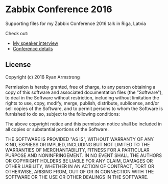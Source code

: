 # Zabbix Conference 2016

Supporting files for my Zabbix Conference 2016 talk in Riga, Latvia

Check out:

* [My speaker interview](http://blog.zabbix.com/introducing-speakers-of-zabbix-conference-2016-part-1/5147/)
* [Conference details](http://www.zabbix.com/conference2016.php)

## License

Copyright (c) 2016 Ryan Armstrong

Permission is hereby granted, free of charge, to any person obtaining a copy of this software and associated documentation files (the "Software"), to deal in the Software without restriction, including without limitation the rights to use, copy, modify, merge, publish, distribute, sublicense, and/or sell copies of the Software, and to permit persons to whom the Software is furnished to do so, subject to the following conditions:

The above copyright notice and this permission notice shall be included in all copies or substantial portions of the Software.

THE SOFTWARE IS PROVIDED "AS IS", WITHOUT WARRANTY OF ANY KIND, EXPRESS OR IMPLIED, INCLUDING BUT NOT LIMITED TO THE WARRANTIES OF MERCHANTABILITY, FITNESS FOR A PARTICULAR PURPOSE AND NONINFRINGEMENT. IN NO EVENT SHALL THE AUTHORS OR COPYRIGHT HOLDERS BE LIABLE FOR ANY CLAIM, DAMAGES OR OTHER LIABILITY, WHETHER IN AN ACTION OF CONTRACT, TORT OR OTHERWISE, ARISING FROM, OUT OF OR IN CONNECTION WITH THE SOFTWARE OR THE USE OR OTHER DEALINGS IN THE SOFTWARE.